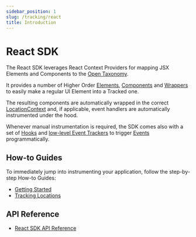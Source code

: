 ```yaml
---
sidebar_position: 1
slug: /tracking/react
title: Introduction
---
```

# React SDK

The React SDK leverages React Context Providers for mapping JSX Elements and Components to the [Open Taxonomy](/taxonomy).

It provides a number of Higher Order [Elements](/tracking/react/api-reference/trackedElements/overview.md), [Components](/tracking/react/api-reference/trackedContexts) and [Wrappers](/tracking/react/api-reference/locationWrappers) to easily make a regular UI Element into a Tracked one. 

The resulting components are automatically wrapped in the correct [LocationContext](/taxonomy/reference/location-contexts/overview.md) and, if applicable, event handlers are automatically instrumented under the hood.

Whenever manual instrumentation is required, the SDK comes also with a set of [Hooks](/tracking/react/api-reference/hooks/overview.md) and [low-level Event Trackers](/tracking/react/api-reference/eventTrackers/overview.md) to trigger [Events](/taxonomy/reference/events/overview.md) programmatically.

## How-to Guides
To immediately jump into instrumenting your application, follow the step-by-step How-to Guides:
- [Getting Started](/tracking/react/how-to-guides/getting-started.md)
- [Tracking Locations](/tracking/react/how-to-guides/tracking-locations.md)

## API Reference 
- [React SDK API Reference](/tracking/react/api-reference/overview.md)
